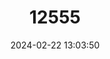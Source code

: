 ---
title: "12555"
category: "Macaca nemestrina"
draft: false
date: 2024-02-22 13:03:50
languages:
  English: ["Pig-tailed Macaque", "Pigtail Macaque", "Sundaland Pigtail Macaque", "Sunda Pig-tailed Macaque", "Southern Pig-tailed Macaque"]
  Indonesian: ["beruk"]
  Spanish; Castilian: ["Macaca Cola De Cerdo"]
  French: ["Macaque À Queue De Cochon"]
  German: ["Südlicher Schweinsaffe"]
---